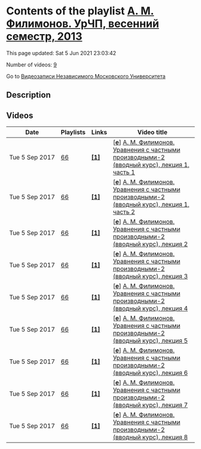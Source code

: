 # Contents of the playlist [А. М. Филимонов. УрЧП, весенний семестр, 2013](https://www.youtube.com/playlist?list=PLp9ABVh6_x4FIRwUI1TM1Qpr-nuZ2zz3m)

This page updated: Sat 5 Jun 2021 23:03:42

Number of videos: [9](#videos)

Go to [Видеозаписи Независимого Московского Университета](../README.md)

## Description



## Videos

|Date|Playlists|Links|Video title|
|---|---|---|---|
| Tue&nbsp;5&nbsp;Sep&nbsp;2017 | [66](../playlists/66 "А. М. Филимонов. УрЧП, весенний семестр, 2013") | [**[1]**](http://ium.mccme.ru/s13/PDE-II.html) | [[**e**](https://studio.youtube.com/video/Udz-yWM0UDw/edit "Edit")] [А. М. Филимонов. Уравнения с частными производными-2 (вводный курс), лекция 1, часть 1](https://www.youtube.com/watch?v=Udz-yWM0UDw&list=PLp9ABVh6_x4FIRwUI1TM1Qpr-nuZ2zz3m "Годовой спецкурс. Рекомендовано 4-5 курсу.&#013;15 марта 2013 г. 17:30, НМУ 304 (Москва, Большой Власьевский пер., 11)&#013;http://ium.mccme.ru/s13/PDE-II.html") |
| Tue&nbsp;5&nbsp;Sep&nbsp;2017 | [66](../playlists/66 "А. М. Филимонов. УрЧП, весенний семестр, 2013") | [**[1]**](http://ium.mccme.ru/s13/PDE-II.html) | [[**e**](https://studio.youtube.com/video/3hIMKfh287M/edit "Edit")] [А. М. Филимонов. Уравнения с частными производными-2 (вводный курс), лекция 1, часть 2](https://www.youtube.com/watch?v=3hIMKfh287M&list=PLp9ABVh6_x4FIRwUI1TM1Qpr-nuZ2zz3m "Годовой спецкурс. Рекомендовано 4-5 курсу.&#013;15 марта 2013 г. 19:30, НМУ 304 (Москва, Большой Власьевский пер., 11)&#013;http://ium.mccme.ru/s13/PDE-II.html") |
| Tue&nbsp;5&nbsp;Sep&nbsp;2017 | [66](../playlists/66 "А. М. Филимонов. УрЧП, весенний семестр, 2013") | [**[1]**](http://ium.mccme.ru/s13/PDE-II.html) | [[**e**](https://studio.youtube.com/video/4yZinDWzWEI/edit "Edit")] [А. М. Филимонов. Уравнения с частными производными-2 (вводный курс), лекция 2](https://www.youtube.com/watch?v=4yZinDWzWEI&list=PLp9ABVh6_x4FIRwUI1TM1Qpr-nuZ2zz3m "Годовой спецкурс. Рекомендовано 4-5 курсу.&#013;22 марта 2013 г. 17:30, НМУ 304 (Москва, Большой Власьевский пер., 11)&#013;http://ium.mccme.ru/s13/PDE-II.html") |
| Tue&nbsp;5&nbsp;Sep&nbsp;2017 | [66](../playlists/66 "А. М. Филимонов. УрЧП, весенний семестр, 2013") | [**[1]**](http://ium.mccme.ru/s13/PDE-II.html) | [[**e**](https://studio.youtube.com/video/eieXtes5zbU/edit "Edit")] [А. М. Филимонов. Уравнения с частными производными-2 (вводный курс), лекция 3](https://www.youtube.com/watch?v=eieXtes5zbU&list=PLp9ABVh6_x4FIRwUI1TM1Qpr-nuZ2zz3m "Годовой спецкурс. Рекомендовано 4-5 курсу.&#013;29 марта 2013 г. 17:30, НМУ 304 (Москва, Большой Власьевский пер., 11)&#013;http://ium.mccme.ru/s13/PDE-II.html") |
| Tue&nbsp;5&nbsp;Sep&nbsp;2017 | [66](../playlists/66 "А. М. Филимонов. УрЧП, весенний семестр, 2013") | [**[1]**](http://ium.mccme.ru/s13/PDE-II.html) | [[**e**](https://studio.youtube.com/video/8qIe1Io_j14/edit "Edit")] [А. М. Филимонов. Уравнения с частными производными-2 (вводный курс), лекция 4](https://www.youtube.com/watch?v=8qIe1Io_j14&list=PLp9ABVh6_x4FIRwUI1TM1Qpr-nuZ2zz3m "Годовой спецкурс. Рекомендовано 4-5 курсу.&#013;5 апреля 2013 г. 17:30, НМУ 304 (Москва, Большой Власьевский пер., 11)&#013;http://ium.mccme.ru/s13/PDE-II.html") |
| Tue&nbsp;5&nbsp;Sep&nbsp;2017 | [66](../playlists/66 "А. М. Филимонов. УрЧП, весенний семестр, 2013") | [**[1]**](http://ium.mccme.ru/s13/PDE-II.html) | [[**e**](https://studio.youtube.com/video/OXiVfEtdePo/edit "Edit")] [А. М. Филимонов. Уравнения с частными производными-2 (вводный курс), лекция 5](https://www.youtube.com/watch?v=OXiVfEtdePo&list=PLp9ABVh6_x4FIRwUI1TM1Qpr-nuZ2zz3m "Годовой спецкурс. Рекомендовано 4-5 курсу.&#013;12 апреля 2013 г. 17:30, НМУ 304 (Москва, Большой Власьевский пер., 11)&#013;http://ium.mccme.ru/s13/PDE-II.html") |
| Tue&nbsp;5&nbsp;Sep&nbsp;2017 | [66](../playlists/66 "А. М. Филимонов. УрЧП, весенний семестр, 2013") | [**[1]**](http://ium.mccme.ru/s13/PDE-II.html) | [[**e**](https://studio.youtube.com/video/nBb_RPt6VTo/edit "Edit")] [А. М. Филимонов. Уравнения с частными производными-2 (вводный курс), лекция 6](https://www.youtube.com/watch?v=nBb_RPt6VTo&list=PLp9ABVh6_x4FIRwUI1TM1Qpr-nuZ2zz3m "Годовой спецкурс. Рекомендовано 4-5 курсу.&#013;19 апреля 2013 г. 17:30, НМУ 304 (Москва, Большой Власьевский пер., 11)&#013;http://ium.mccme.ru/s13/PDE-II.html") |
| Tue&nbsp;5&nbsp;Sep&nbsp;2017 | [66](../playlists/66 "А. М. Филимонов. УрЧП, весенний семестр, 2013") | [**[1]**](http://ium.mccme.ru/s13/PDE-II.html) | [[**e**](https://studio.youtube.com/video/JOKX-K7fpKY/edit "Edit")] [А. М. Филимонов. Уравнения с частными производными-2 (вводный курс), лекция 7](https://www.youtube.com/watch?v=JOKX-K7fpKY&list=PLp9ABVh6_x4FIRwUI1TM1Qpr-nuZ2zz3m "Годовой спецкурс. Рекомендовано 4-5 курсу.&#013;26 апреля 2013 г. 17:30, НМУ 304 (Москва, Большой Власьевский пер., 11)&#013;http://ium.mccme.ru/s13/PDE-II.html") |
| Tue&nbsp;5&nbsp;Sep&nbsp;2017 | [66](../playlists/66 "А. М. Филимонов. УрЧП, весенний семестр, 2013") | [**[1]**](http://ium.mccme.ru/s13/PDE-II.html) | [[**e**](https://studio.youtube.com/video/3xRfbRZmxAs/edit "Edit")] [А. М. Филимонов. Уравнения с частными производными-2 (вводный курс), лекция 8](https://www.youtube.com/watch?v=3xRfbRZmxAs&list=PLp9ABVh6_x4FIRwUI1TM1Qpr-nuZ2zz3m "Ведёт Бальзин Эдуард.&#013;Годовой спецкурс. Рекомендовано 4-5 курсу.&#013;3 мая 2013 г. 17:30, НМУ 304 (Москва, Большой Власьевский пер., 11)&#013;http://ium.mccme.ru/s13/PDE-II.html") |
